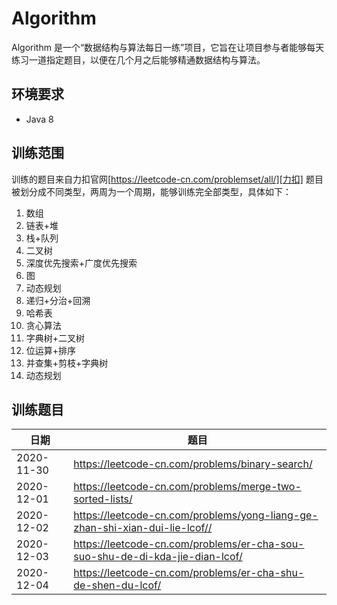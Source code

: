 # Algorithm
Algorithm 是一个“数据结构与算法每日一练”项目，它旨在让项目参与者能够每天练习一道指定题目，以便在几个月之后能够精通数据结构与算法。
## 环境要求
- Java 8
## 训练范围
训练的题目来自力扣官网[https://leetcode-cn.com/problemset/all/][力扣]
题目被划分成不同类型，两周为一个周期，能够训练完全部类型，具体如下：
1. 数组
2. 链表+堆
3. 栈+队列
4. 二叉树
5. 深度优先搜索+广度优先搜索
6. 图
7. 动态规划
8. 递归+分治+回溯
9. 哈希表
10. 贪心算法
11. 字典树+二叉树
12. 位运算+排序
13. 并查集+剪枝+字典树
14. 动态规划
## 训练题目
| 日期   | 题目   |
| ---- | ---- |
|   2020-11-30   |   https://leetcode-cn.com/problems/binary-search/   |
|   2020-12-01   |   https://leetcode-cn.com/problems/merge-two-sorted-lists/   |
|   2020-12-02   |   https://leetcode-cn.com/problems/yong-liang-ge-zhan-shi-xian-dui-lie-lcof//   |
|   2020-12-03   |   https://leetcode-cn.com/problems/er-cha-sou-suo-shu-de-di-kda-jie-dian-lcof/   |
|   2020-12-04   |   https://leetcode-cn.com/problems/er-cha-shu-de-shen-du-lcof/   |

[力扣]: https://leetcode-cn.com/problemset/all/